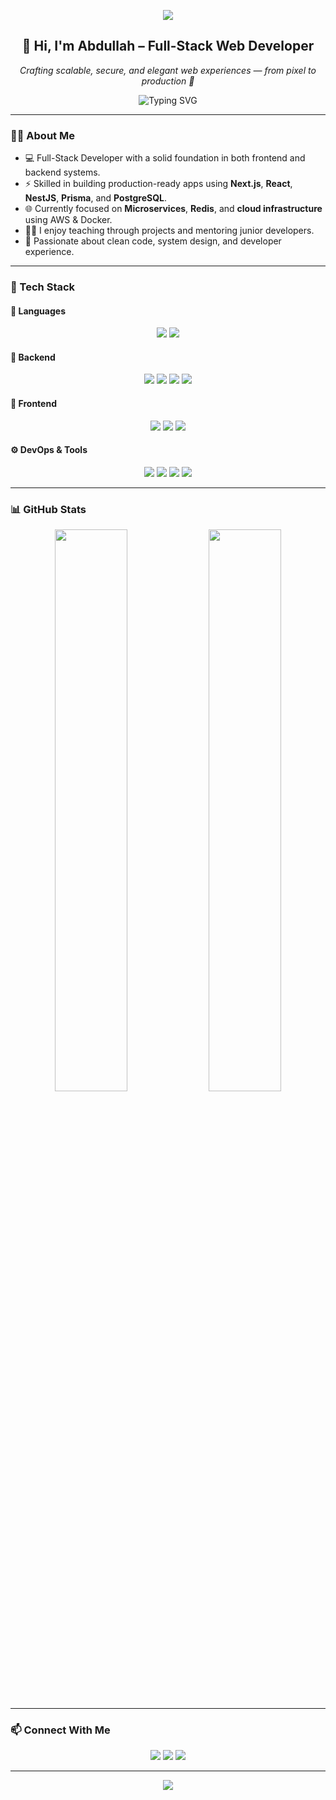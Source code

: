 <!-- GitHub Profile README -->

<!-- HEADER WITH WAVE -->
<p align="center">
  <img src="https://capsule-render.vercel.app/api?type=waving&color=0:38BDF8,100:9333EA&height=200&section=header&text=Abdullah%20Al%20Amin&fontSize=40&fontAlign=50&fontColor=FFFFFF" />
</p>

<h2 align="center">👋 Hi, I'm Abdullah – Full-Stack Web Developer</h2>

<p align="center">
  <em>Crafting scalable, secure, and elegant web experiences — from pixel to production 🚀</em>
</p>

<p align="center">
  <img src="https://readme-typing-svg.demolab.com?font=Fira+Code&pause=1000&width=435&lines=TypeScript+%7C+React+%7C+NestJS+%7C+Prisma;Full-Stack+Developer+%7C+Clean+Code+Advocate;Let%E2%80%99s+build+something+awesome+together!" alt="Typing SVG" />
</p>

---

### 🧑‍💻 About Me

- 💻 Full-Stack Developer with a solid foundation in both frontend and backend systems.
- ⚡ Skilled in building production-ready apps using **Next.js**, **React**, **NestJS**, **Prisma**, and **PostgreSQL**.
- 🌐 Currently focused on **Microservices**, **Redis**, and **cloud infrastructure** using AWS & Docker.
- 👨‍🏫 I enjoy teaching through projects and mentoring junior developers.
- 🎯 Passionate about clean code, system design, and developer experience.

---

### 🚀 Tech Stack

#### 🧠 Languages
<p align="center">
  <img src="https://img.shields.io/badge/TypeScript-3178C6?style=for-the-badge&logo=typescript&logoColor=white" />
  <img src="https://img.shields.io/badge/JavaScript-F7DF1E?style=for-the-badge&logo=javascript&logoColor=black" />
</p>

#### 🧩 Backend
<p align="center">
  <img src="https://img.shields.io/badge/NestJS-E0234E?style=for-the-badge&logo=nestjs&logoColor=white" />
  <img src="https://img.shields.io/badge/Express.js-000000?style=for-the-badge&logo=express&logoColor=white" />
  <img src="https://img.shields.io/badge/Prisma-2D3748?style=for-the-badge&logo=prisma&logoColor=white" />
  <img src="https://img.shields.io/badge/Redis-DC382D?style=for-the-badge&logo=redis&logoColor=white" />
</p>

#### 🎨 Frontend
<p align="center">
  <img src="https://img.shields.io/badge/Next.js-000000?style=for-the-badge&logo=next.js&logoColor=white" />
  <img src="https://img.shields.io/badge/React-61DAFB?style=for-the-badge&logo=react&logoColor=black" />
  <img src="https://img.shields.io/badge/Tailwind_CSS-38B2AC?style=for-the-badge&logo=tailwind-css&logoColor=white" />
</p>

#### ⚙️ DevOps & Tools
<p align="center">
  <img src="https://img.shields.io/badge/Docker-2496ED?style=for-the-badge&logo=docker&logoColor=white" />
  <img src="https://img.shields.io/badge/PostgreSQL-4169E1?style=for-the-badge&logo=postgresql&logoColor=white" />
  <img src="https://img.shields.io/badge/Git-F05032?style=for-the-badge&logo=git&logoColor=white" />
  <img src="https://img.shields.io/badge/AWS-232F3E?style=for-the-badge&logo=amazon-aws&logoColor=white" />
</p>

---

### 📊 GitHub Stats

<p align="center">
  <img src="https://github-readme-stats.vercel.app/api?username=Abdullh1111&show_icons=true&theme=tokyonight&border_radius=12&hide_border=true" width="48%" />
  <img src="https://github-readme-streak-stats.herokuapp.com?user=Abdullh1111&theme=tokyonight&border_radius=12&hide_border=true" width="48%" />
</p>

---

### 📫 Connect With Me

<p align="center">
  <a href="mailto:abdullah4474032@gmail.com"><img src="https://img.shields.io/badge/Email-D14836?style=for-the-badge&logo=gmail&logoColor=white" /></a>
  <a href="https://www.linkedin.com/in/abdullah-al-amin-b14480306/"><img src="https://img.shields.io/badge/LinkedIn-0077B5?style=for-the-badge&logo=linkedin&logoColor=white" /></a>
  <a href="https://abdullah-chi-cyan.vercel.app/"><img src="https://img.shields.io/badge/Portfolio-121212?style=for-the-badge&logo=vercel&logoColor=white" /></a>
</p>

---

<!-- FOOTER WAVE -->
<p align="center">
  <img src="https://capsule-render.vercel.app/api?type=waving&color=0:9333EA,100:38BDF8&height=120&section=footer" />
</p>
